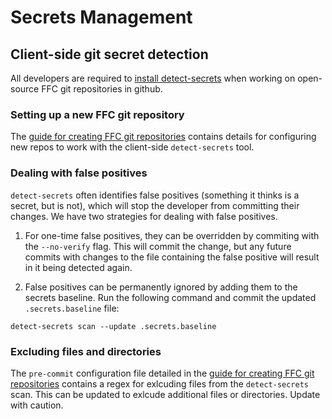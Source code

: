 # Secrets Management

## Client-side git secret detection

All developers are required to [install detect-secrets](developer-laptop-setup/install-detect-secrets.md)
when working on open-source FFC git repositories in github.

### Setting up a new FFC git repository

The [guide for creating FFC git repositories](source-code.md) contains details for configuring new repos to
work with the client-side `detect-secrets` tool.

### Dealing with false positives

`detect-secrets` often identifies false positives (something it thinks is a secret, but is not), which will stop
the developer from committing their changes. We have two strategies for dealing with false positives.

1. For one-time false positives, they can be overridden by commiting with the `--no-verify` flag. This will commit the
change, but any future commits with changes to the file containing the false positive will result in it being detected again.

2. False positives can be permanently ignored by adding them to the secrets baseline. Run the following command and
commit the updated `.secrets.baseline` file:

```
detect-secrets scan --update .secrets.baseline
```

### Excluding files and directories

The `pre-commit` configuration file detailed in the [guide for creating FFC git repositories](source-code.md)
contains a regex for exlcuding files from the `detect-secrets` scan. This can be updated to exlcude additional
files or directories. Update with caution.
